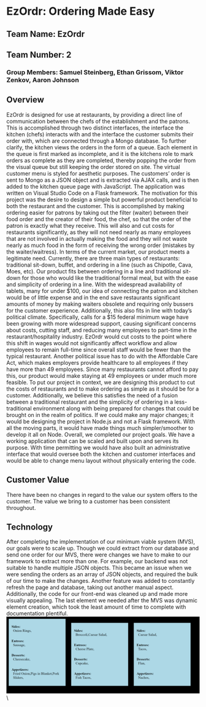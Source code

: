 # EzOrdr: Ordering Made Easy
## Team Name: EzOrdr
## Team Number: 2
### Group Members: Samuel Steinberg, Ethan Grissom, Viktor Zenkov, Aaron Johnson

## Overview
EzOrdr is designed for use at restaurants, by providing a direct line of communication between the chefs of the establishment and the patrons. This is accomplished through two distinct interfaces, the interface the kitchen (chefs) interacts with and the interface the customer submits their order with, which are connected through a Mongo database. To further clarify, the kitchen views the orders in the form of a queue. Each element in the queue is first marked as incomplete, and it is the kitchens role to mark orders as complete as they are completed, thereby popping the order from the visual queue but still keeping the order stored on site. The virtual customer menu is styled for aesthetic purposes. The customers’ order is sent to Mongo as a JSON object and is extracted via AJAX calls, and is then added to the kitchen queue page with JavaScript. The application was written on Visual Studio Code on a Flask framework. The motivation for this project was the desire to design a simple but powerful product beneficial to both the restaurant and the customer. This is accomplished by making ordering easier for patrons by taking out the filter (waiter) between their food order and the creator of their food, the chef, so that the order of the patron is exactly what they receive. This will also and cut costs for restaurants significantly, as they will not need nearly as many employees that are not involved in actually making the food and they will not waste nearly as much food in the form of receiving the wrong order (mistakes by the waiter/waitress). 
In terms of the current market, our product meets a legitimate need. Currently, there are three main types of restaurants: traditional sit-down, buffet, and ordering in a line (such as Chipotle, Cava, Moes, etc). Our product fits between ordering in a line and traditional sit-down for those who would like the traditional formal meal, but with the ease and simplicity of ordering in a line. With the widespread availability of tablets, many for under $100, our idea of connecting the patron and kitchen would be of little expense and in the end save restaurants significant amounts of money by making waiters obsolete and requiring only bussers for the customer experience. Additionally, this also fits in line with today’s political climate. Specifically, calls for a $15 federal minimum wage have been growing with more widespread support, causing significant concerns about costs, cutting staff, and reducing many employees to part-time in the restaurant/hospitality industry. EzOrdr would cut costs to the point where this shift in wages would not significantly affect workflow and allow employees to remain full-time since overall staff would be fewer than the typical restaurant. Another political issue has to do with the Affordable Care Act, which makes employers provide healthcare to all employees if they have more than 49 employees. Since many restaurants cannot afford to pay this, our product would make staying at 49 employees or under much more feasible. 
To put our project in context, we are designing this product to cut the costs of restaurants and to make ordering as simple as it should be for a customer. Additionally, we believe this satisfies the need of a fusion between a traditional restaurant and the simplicity of ordering in a less-traditional environment along with being prepared for changes that could be brought on in the realm of politics.
If we could make any major changes; it would be designing the project in Node.js and not a Flask framework. With all the moving parts, it would have made things much simpler/smoother to develop it all on Node.
Overall, we completed our project goals. We have a working application that can be scaled and built upon and serves its purpose. With time permitting we would have also built an administrative interface that would oversee both the kitchen and customer interfaces and would be able to change menu layout without physically entering the code.

## Customer Value
There have been no changes in regard to the value our system offers to the customer. The value we bring to a customer has been consistent throughout.


## Technology
After completing the implementation of our minimum viable system (MVS), our goals were to scale up. Though we could extract from our database and send one order for our MVS, there were changes we have to make to our framework to extract more than one. For example, our backend was not suitable to handle multiple JSON objects. This became an issue when we were sending the orders as an array of JSON objects, and required the bulk of our time to make the changes. Another feature was added to constantly refresh the page and database, taking out another manual aspect. Additionally, the code for our front-end was cleaned up and made more visually appealing. The last element we needed after the MVS was dynamic element creation, which took the least amount of time to complete with documentation plentiful. \
![](multipleorders.PNG)
\

